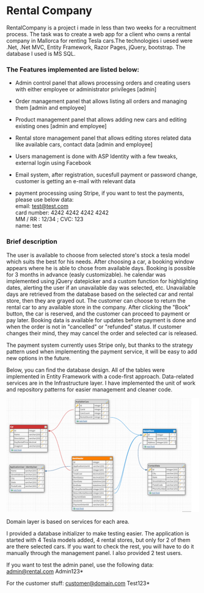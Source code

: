 # Rental Company

RentalCompany is a project i made in less than two weeks for a recruitment process. The task was to create a web app for a client who owns a rental company in Mallorca for renting Tesla cars.The technologies i uesed were .Net, .Net MVC, Entity Framework, Razor Pages, jQuery, bootstrap. The database I used is MS SQL.

<h3>The Features implemented are listed below:</h3>

- Admin control panel that allows processing orders and creating users with either employee or administrator privileges [admin]

- Order management panel that allows listing all orders and managing them [admin and employee]

- Product management panel that allows adding new cars and editing existing ones [admin and employee]

- Rental store management panel that allows editing stores related data like available cars, contact data [admin and employee]

- Users management is done with ASP Identity with a few tweaks, external login using Facebook

- Email system, after registration, sucesfull payment or password change, customer is getting an e-mail with relevant data

- payment processing using Stripe, if you want to test the payments, please use below data:<br>
email: test@test.com<br>
card number:  4242 4242 4242 4242<br>
MM / RR : 12/34 ; CVC: 123<br>
name: test<br>

<h3>Brief description</h3>

The user is available to choose from selected store's stock a tesla model which suits the best for his needs. After choosing a car, a booking window appears where he is able to chose from available days. Booking is possible for 3 months in advance (easly customizable). he calendar was implemented using jQuery datepicker and a custom function for highlighting dates, alerting the user if an unavailable day was selected, etc. Unavailable days are retrieved from the database based on the selected car and rental store, then they are grayed out. The customer can choose to return the rental car to any available store in the company. After clicking the "Book" button, the car is reserved, and the customer can proceed to payment or pay later. Booking data is available for updates before payment is done and when the order is not in "cancelled" or "refunded" status. If customer changes their mind, they may cancel the order and selected car is released. 

The payment system currently uses Stripe only, but thanks to the strategy pattern used when implementing the payment service, it will be easy to add new options in the future.

Below, you can find the database design. All of the tables were implemented in Entity Framework with a code-first approach. Data-related services are in the Infrastructure layer. I have implemented the unit of work and repository patterns for easier management and cleaner code.

![alt text](https://github.com/Hubertgitck/RentalStore/blob/release/database.png?raw=true)


Domain layer is based on services for each area. 

I provided a database initializer to make testing easier. The application is started with 4 Tesla models added, 4 rental stores, but only for 2 of them are there selected cars. If you want to check the rest, you will have to do it manually through the management panel. I also provided 2 test users.

If you want to test the admin panel, use the following data: 
admin@rental.com
Admin123*

For the customer stuff:
customer@domain.com
Test123*
